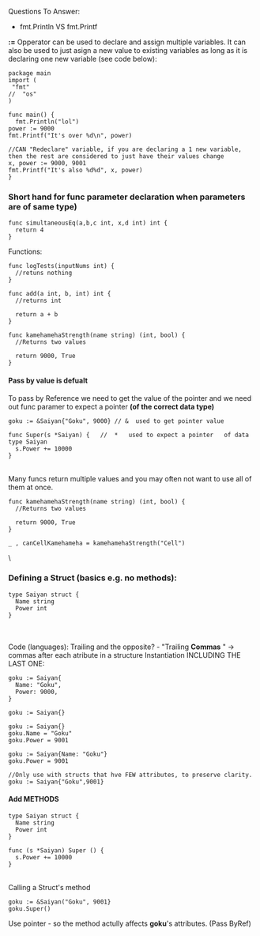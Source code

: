Questions To Answer:

- fmt.Println VS fmt.Printf


__:=__ Opperator can be used to declare and assign multiple variables.
It can also be used to just asign a new value to existing variables as long as it is declaring one new variable (see code below):
```
package main
import (
 "fmt"
//  "os"
)

func main() {
  fmt.Println("lol")
power := 9000
fmt.Printf("It's over %d\n", power)

//CAN "Redeclare" variable, if you are declaring a 1 new variable, then the rest are considered to just have their values change
x, power := 9000, 9001
fmt.Printf("It's also %d%d", x, power)
}
```

### Short hand for func parameter declaration when parameters are of same type)
```
func simultaneousEq(a,b,c int, x,d int) int {
  return 4
}
```
Functions:
```
func logTests(inputNums int) {
  //retuns nothing
}

func add(a int, b, int) int {
  //returns int
  
  return a + b
}

func kamehamehaStrength(name string) (int, bool) {
  //Returns two values
  
  return 9000, True
}
```
#### Pass by value is defualt
To pass by Reference we need to get the value of the pointer and we need out func paramer to expect a pointer __(of the correct data type)__
```
goku := &Saiyan{"Goku", 9000} // &  used to get pointer value

func Super(s *Saiyan) {   //  *   used to expect a pointer   of data type Saiyan
  s.Power += 10000
}
```
\
Many funcs return multiple values and you may often not want to use all of them at once.
```
func kamehamehaStrength(name string) (int, bool) {
  //Returns two values
  
  return 9000, True
}

_ , canCellKamehameha = kamehamehaStrength("Cell")
```
\
### Defining a Struct (basics e.g. no methods):
```
type Saiyan struct {
  Name string
  Power int
}
```
\
\
Code (languages): Trailing and the opposite? - "Trailing __Commas__ " -> commas after each atribute in a structure Instantiation INCLUDING THE LAST ONE:
```
goku := Saiyan{
  Name: "Goku",
  Power: 9000,
}
```
```
goku := Saiyan{}
```
```
goku := Saiyan{}
goku.Name = "Goku"
goku.Power = 9001
```
```
goku := Saiyan{Name: "Goku"}
goku.Power = 9001
```
```
//Only use with structs that hve FEW attributes, to preserve clarity.
goku := Saiyan{"Goku",9001}
```
#### Add METHODS
```
type Saiyan struct {
  Name string
  Power int
}

func (s *Saiyan) Super () {
  s.Power += 10000
}
```
\
Calling a Struct's method
```
goku := &Saiyan("Goku", 9001}
goku.Super()
```
Use pointer - so the method actully affects __goku__'s attributes. (Pass ByRef)
